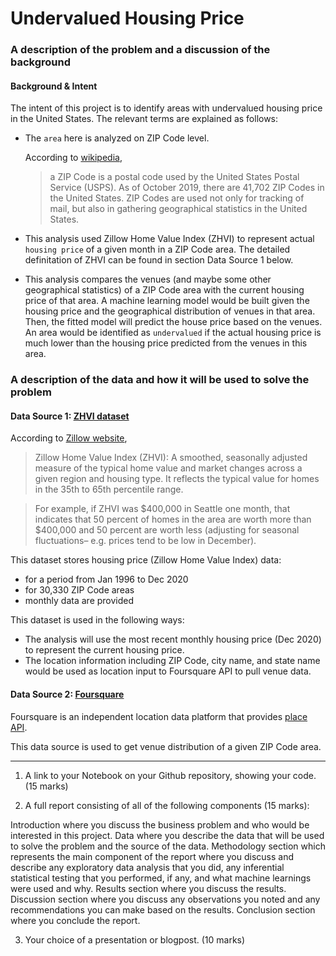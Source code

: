 # Undervalued Housing Price

### A description of the problem and a discussion of the background

#### Background & Intent

The intent of this project is to identify areas with undervalued housing price in the United States.
The relevant terms are explained as follows:

- The `area` here is analyzed on ZIP Code level.

    According to [wikipedia](https://en.wikipedia.org/wiki/ZIP_Code#Postal_bar_code),

    > a ZIP Code is a postal code used by the United States Postal Service (USPS).
    As of October 2019, there are 41,702 ZIP Codes in the United States.
    ZIP Codes are used not only for tracking of mail, but also in gathering geographical statistics in the United States.

- This analysis used Zillow Home Value Index (ZHVI) to represent actual `housing price` of a given month in a ZIP Code area.
The detailed definitation of ZHVI can be found in section Data Source 1 below.

-  This analysis compares the venues (and maybe some other geographical statistics) of a ZIP Code area with the current housing price of that area.
A machine learning model would be built given the housing price and the geographical distribution of venues in that area.
Then, the fitted model will predict the house price based on the venues.
An area would be identified as `undervalued` if the actual housing price is much lower than the housing price predicted from the venues in this area.



### A description of the data and how it will be used to solve the problem

#### Data Source 1: [ZHVI dataset](https://www.zillow.com/research/data/)

According to [Zillow website](https://www.zillow.com/research/data/),

> Zillow Home Value Index (ZHVI): A smoothed, seasonally adjusted measure of the typical home value and market changes across a given region and housing type.
It reflects the typical value for homes in the 35th to 65th percentile range.

> For example, if ZHVI was $400,000 in Seattle one month, that indicates that 50 percent of homes in the area are worth more than $400,000 and 50 percent are worth less (adjusting for seasonal fluctuations– e.g. prices tend to be low in December).

This dataset stores housing price (Zillow Home Value Index) data:

- for a period from Jan 1996 to Dec 2020
- for 30,330 ZIP Code areas
- monthly data are provided

This dataset is used in the following ways:

- The analysis will use the most recent monthly housing price (Dec 2020) to represent the current housing price.
- The location information including ZIP Code, city name, and state name would be used as location input to Foursquare API to pull venue data.


#### Data Source 2: [Foursquare](https://foursquare.com/)

Foursquare is an independent location data platform that provides [place API](https://developer.foursquare.com/docs/api-reference/venues/search/).

This data source is used to get venue distribution of a given ZIP Code area.








-----


1. A link to your Notebook on your Github repository, showing your code. (15 marks)


2. A full report consisting of all of the following components (15 marks):

Introduction where you discuss the business problem and who would be interested in this project.
Data where you describe the data that will be used to solve the problem and the source of the data.
Methodology section which represents the main component of the report where you discuss and describe any exploratory data analysis that you did, any inferential statistical testing that you performed, if any, and what machine learnings were used and why.
Results section where you discuss the results.
Discussion section where you discuss any observations you noted and any recommendations you can make based on the results.
Conclusion section where you conclude the report.


3. Your choice of a presentation or blogpost. (10 marks)
